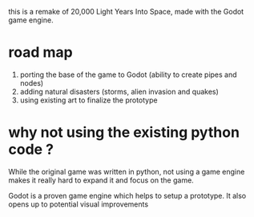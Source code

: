 this is a remake of 20,000 Light Years Into Space, made with the Godot game engine. 


# road map #

1) porting the base of the game to Godot (ability to create pipes and nodes) 
2) adding natural disasters (storms, alien invasion and quakes) 
3) using existing art to finalize the prototype 

# why not using the existing python code ? #

While the original game was written in python, not using a game engine makes it really hard to expand it and focus on the game. 

Godot is a proven game engine which helps to setup a prototype. It also opens up to potential visual improvements 


